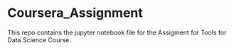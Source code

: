 # Coursera_Assignment
This repo contains the jupyter notebook file for the Assigment for Tools for Data Science Course.
